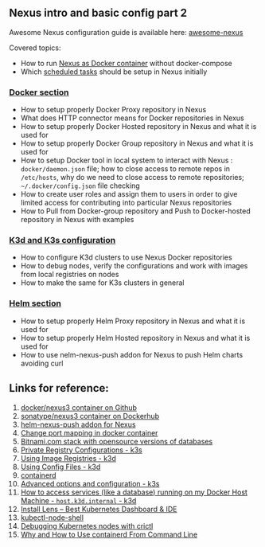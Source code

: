 ## Nexus intro and basic config part 2

Awesome Nexus configuration guide is available here: [awesome-nexus](https://github.com/Alliedium/awesome-nexus)

Covered topics: 

* How to run [Nexus as Docker container](https://github.com/Alliedium/awesome-nexus#run-nexus-as-a-docker-container) without docker-compose
* Which [scheduled tasks](https://github.com/Alliedium/awesome-nexus#setup-cleanup-tasks-) should be setup in Nexus initially

### [Docker section](https://github.com/Alliedium/awesome-nexus#setup-docker-repositories) 
* How to setup properly Docker Proxy repository in Nexus
* What does HTTP connector means for Docker repositories in Nexus
* How to setup properly Docker Hosted repository in Nexus and what it is used for
* How to setup properly Docker Group repository in Nexus and what it is used for
* How to setup Docker tool in local system to interact with Nexus : `docker/daemon.json` file; how to close access to remote repos in `/etc/hosts`, why do we need to close access to remote repositories; `~/.docker/config.json` file checking
* How to create user roles and assign them to users in order to give limited access for contributing into particular Nexus repositories
* How to Pull from Docker-group repository and Push to Docker-hosted repository in Nexus with examples

### [K3d and K3s configuration](https://github.com/Alliedium/awesome-nexus#configure-k3s-cluster-to-use-nexus-docker-repositories)
* How to configure K3d clusters to use Nexus Docker repositories
* How to debug nodes, verify the configurations and work with images from local registries on nodes
* How to make the same for K3s clusters in general

### [Helm section](https://github.com/Alliedium/awesome-nexus#setup-helm-repositories)
* How to setup properly Helm Proxy repository in Nexus and what it is used for
* How to setup properly Helm Hosted repository in Nexus and what it is used for
* How to use nelm-nexus-push addon for Nexus to push Helm charts avoiding curl


## Links for reference:

1. [docker/nexus3 container on Github](https://github.com/sonatype/docker-nexus3)
2. [sonatype/nexus3 container on Dockerhub](https://hub.docker.com/r/sonatype/nexus3/)
3. [helm-nexus-push addon for Nexus](https://github.com/Alliedium/helm-nexus-push)
4. [Change port mapping in docker container](https://stackoverflow.com/questions/19335444/how-do-i-assign-a-port-mapping-to-an-existing-docker-container)
5. [Bitnami.com stack with opensource versions of databases](https://bitnami.com/stacks/database)
6. [Private Registry Configurations - k3s](https://docs.k3s.io/installation/private-registry)
7. [Using Image Registries - k3d](https://k3d.io/v5.4.6/usage/registries/)
8. [Using Config Files - k3d](https://k3d.io/v5.4.6/usage/configfile/)
9. [containerd](https://containerd.io/)
10. [Advanced options and configuration - k3s](https://docs.k3s.io/advanced#configuring-containerd)
11. [How to access services (like a database) running on my Docker Host Machine - `host.k3d.internal` - k3d](https://k3d.io/v5.4.6/faq/faq/#how-to-access-services-like-a-database-running-on-my-docker-host-machine)
12. [Install Lens – Best Kubernetes Dashboard & IDE](https://computingforgeeks.com/install-lens-best-kubernetes-dashboard/)
13. [kubectl-node-shell](https://github.com/kvaps/kubectl-node-shell)
14. [Debugging Kubernetes nodes with crictl](https://kubernetes.io/docs/tasks/debug/debug-cluster/crictl/)
15. [Why and How to Use containerd From Command Line](https://iximiuz.com/en/posts/containerd-command-line-clients/)
